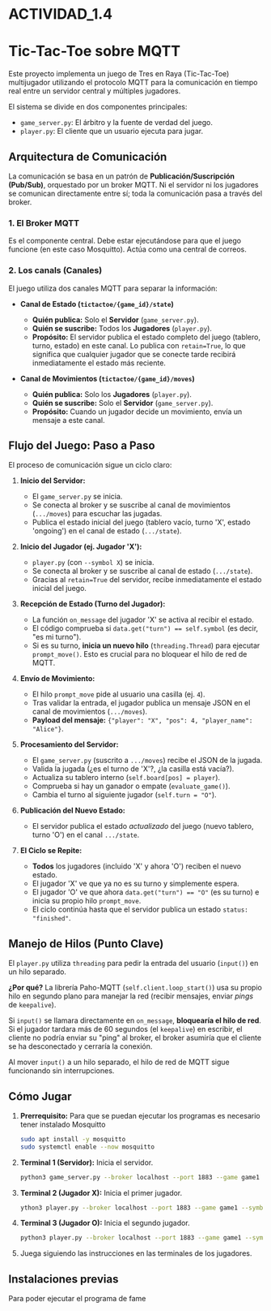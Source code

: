 # ACTIVIDAD_1.4
# Tic-Tac-Toe sobre MQTT

Este proyecto implementa un juego de Tres en Raya (Tic-Tac-Toe) multijugador utilizando el protocolo MQTT para la comunicación en tiempo real entre un servidor central y múltiples jugadores.

El sistema se divide en dos componentes principales:
* `game_server.py`: El árbitro y la fuente de verdad del juego.
* `player.py`: El cliente que un usuario ejecuta para jugar.

## Arquitectura de Comunicación

La comunicación se basa en un patrón de **Publicación/Suscripción (Pub/Sub)**, orquestado por un broker MQTT. Ni el servidor ni los jugadores se comunican directamente entre sí; toda la comunicación pasa a través del broker.

### 1. El Broker MQTT

Es el componente central. Debe estar ejecutándose para que el juego funcione (en este caso Mosquitto). Actúa como una central de correos.

### 2. Los canals (Canales)

El juego utiliza dos canales MQTT para separar la información:

* **Canal de Estado (`tictactoe/{game_id}/state`)**
    * **Quién publica:** Solo el **Servidor** (`game_server.py`).
    * **Quién se suscribe:** Todos los **Jugadores** (`player.py`).
    * **Propósito:** El servidor publica el estado completo del juego (tablero, turno, estado) en este canal. Lo publica con `retain=True`, lo que significa que cualquier jugador que se conecte tarde recibirá inmediatamente el estado más reciente.

* **Canal de Movimientos (`tictactoe/{game_id}/moves`)**
    * **Quién publica:** Solo los **Jugadores** (`player.py`).
    * **Quién se suscribe:** Solo el **Servidor** (`game_server.py`).
    * **Propósito:** Cuando un jugador decide un movimiento, envía un mensaje a este canal.

## Flujo del Juego: Paso a Paso

El proceso de comunicación sigue un ciclo claro:

1.  **Inicio del Servidor:**
    * El `game_server.py` se inicia.
    * Se conecta al broker y se suscribe al canal de movimientos (`.../moves`) para escuchar las jugadas.
    * Publica el estado inicial del juego (tablero vacío, turno 'X', estado 'ongoing') en el canal de estado (`.../state`).

2.  **Inicio del Jugador (ej. Jugador 'X'):**
    * `player.py` (con `--symbol X`) se inicia.
    * Se conecta al broker y se suscribe al canal de estado (`.../state`).
    * Gracias al `retain=True` del servidor, recibe inmediatamente el estado inicial del juego.

3.  **Recepción de Estado (Turno del Jugador):**
    * La función `on_message` del jugador 'X' se activa al recibir el estado.
    * El código comprueba si `data.get("turn") == self.symbol` (es decir, "es mi turno").
    * Si es su turno, **inicia un nuevo hilo** (`threading.Thread`) para ejecutar `prompt_move()`. Esto es crucial para no bloquear el hilo de red de MQTT.

4.  **Envío de Movimiento:**
    * El hilo `prompt_move` pide al usuario una casilla (ej. `4`).
    * Tras validar la entrada, el jugador publica un mensaje JSON en el canal de movimientos (`.../moves`).
    * **Payload del mensaje:** `{"player": "X", "pos": 4, "player_name": "Alice"}`.

5.  **Procesamiento del Servidor:**
    * El `game_server.py` (suscrito a `.../moves`) recibe el JSON de la jugada.
    * Valida la jugada (¿es el turno de 'X'?, ¿la casilla está vacía?).
    * Actualiza su tablero interno (`self.board[pos] = player`).
    * Comprueba si hay un ganador o empate (`evaluate_game()`).
    * Cambia el turno al siguiente jugador (`self.turn = "O"`).

6.  **Publicación del Nuevo Estado:**
    * El servidor publica el estado *actualizado* del juego (nuevo tablero, turno 'O') en el canal `.../state`.

7.  **El Ciclo se Repite:**
    * **Todos** los jugadores (incluido 'X' y ahora 'O') reciben el nuevo estado.
    * El jugador 'X' ve que ya no es su turno y simplemente espera.
    * El jugador 'O' ve que ahora `data.get("turn") == "O"` (es su turno) e inicia su propio hilo `prompt_move`.
    * El ciclo continúa hasta que el servidor publica un estado `status: "finished"`.

## Manejo de Hilos (Punto Clave)

El `player.py` utiliza `threading` para pedir la entrada del usuario (`input()`) en un hilo separado.

**¿Por qué?** La librería Paho-MQTT (`self.client.loop_start()`) usa su propio hilo en segundo plano para manejar la red (recibir mensajes, enviar *pings* de `keepalive`).

Si `input()` se llamara directamente en `on_message`, **bloquearía el hilo de red**. Si el jugador tardara más de 60 segundos (el `keepalive`) en escribir, el cliente no podría enviar su "ping" al broker, el broker asumiría que el cliente se ha desconectado y cerraría la conexión.

Al mover `input()` a un hilo separado, el hilo de red de MQTT sigue funcionando sin interrupciones.

## Cómo Jugar

1.  **Prerrequisito:** Para que se puedan ejecutar los programas es necesario tener instalado Mosquitto
    ```bash
    sudo apt install -y mosquitto
    sudo systemctl enable --now mosquitto
    ```

2.  **Terminal 1 (Servidor):** Inicia el servidor.
    ```bash
    python3 game_server.py --broker localhost --port 1883 --game game1
    ```

3.  **Terminal 2 (Jugador X):** Inicia el primer jugador.
    ```bash
    ython3 player.py --broker localhost --port 1883 --game game1 --symbol X --name Alice
    ```

4.  **Terminal 3 (Jugador O):** Inicia el segundo jugador.
    ```bash
    python3 player.py --broker localhost --port 1883 --game game1 --symbol O --name Bob
    ```

5.  Juega siguiendo las instrucciones en las terminales de los jugadores.

## Instalaciones previas

Para poder ejecutar el programa de fame